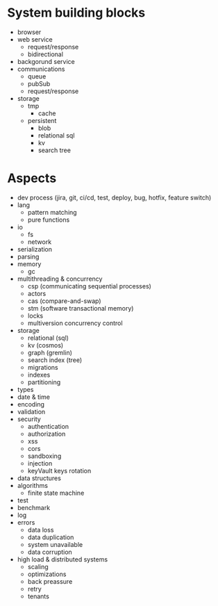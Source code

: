 # System building blocks

* browser
* web service
  * request/response
  * bidirectional
* backgorund service
* communications
  * queue
  * pubSub
  * request/response
* storage
  * tmp
    * cache
  * persistent
    * blob
    * relational sql
    * kv
    * search tree


# Aspects

* dev process (jira, git, ci/cd, test, deploy, bug, hotfix, feature switch)
* lang
  * pattern matching
  * pure functions
* io
  * fs
  * network
* serialization
* parsing
* memory
  * gc
* multithreading & concurrency
  * csp (communicating sequential processes)
  * actors
  * cas (compare-and-swap)
  * stm (software transactional memory)
  * locks
  * multiversion concurrency control
* storage
  * relational (sql)
  * kv (cosmos)
  * graph (gremlin)
  * search index (tree)
  * migrations
  * indexes
  * partitioning
* types
* date & time
* encoding
* validation
* security
  * authentication
  * authorization
  * xss
  * cors
  * sandboxing
  * injection
  * keyVault keys rotation
* data structures
* algorithms
  * finite state machine
* test
* benchmark
* log
* errors
  * data loss
  * data duplication
  * system unavailable
  * data corruption
* high load & distributed systems
  * scaling
  * optimizations
  * back preassure
  * retry
  * tenants
 
